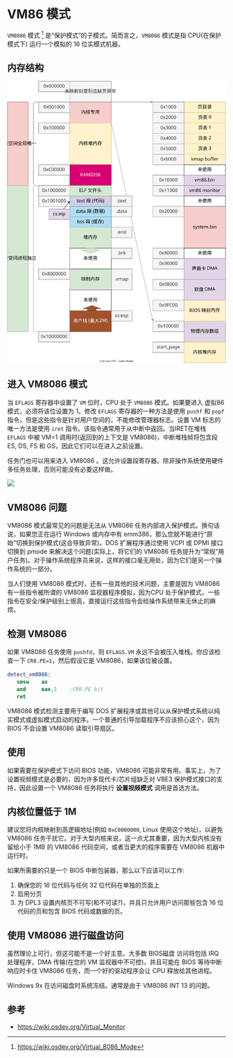 # VM86 模式

`VM8086` 模式 [^osdev] 是“保护模式”的子模式。简而言之，`VM8086` 模式是指 CPU(在保护模式下) 运行一个模拟的 16 位实模式机器。

## 内存结构

![](../05%20内存管理/images/memory_map_vm86.drawio.svg)

## 进入 VM8086 模式

当 `EFLAGS` 寄存器中设置了 `VM` 位时，CPU 处于 `VM8086` 模式。如果要进入 虚拟86 模式，必须将该位设置为 1。修改 `EFLAGS` 寄存器的一种方法是使用 `pushf` 和 `popf` 指令，但是这些指令是针对用户空间的，不能修改管理器标志。设置 VM 标志的唯一方法是使用 `iret` 指令。该指令通常用于从中断中返回。当IRET在堆栈 `EFLAGS` 中被 VM=1 调用时(返回到的上下文是 VM8086)，中断堆栈帧将包含段 ES, DS, FS 和 GS，因此它们可以在进入之前设置。

任务门也可以用来进入 VM8086 。这允许设置段寄存器。除非操作系统使用硬件多任务处理，否则可能没有必要这样做。

![](../04%20中断和时钟/images/eflags.drawio.svg)

## VM8086 问题

VM8086 模式最常见的问题是无法从 VM8086 任务内部进入保护模式。换句话说，如果您正在运行 Windows 或内存中有 emm386，那么您就不能进行“原始”切换到保护模式(这会导致异常)。DOS 扩展程序通过使用 VCPI 或 DPMI 接口切换到 pmode 来解决这个问题(实际上，将它们的 VM8086 任务提升为“常规”用户任务)。对于操作系统程序员来说，这样的接口毫无用处，因为它们是另一个操作系统的一部分。

当人们使用 VM8086 模式时，还有一些其他的技术问题，主要是因为 VM8086 有一些指令被所谓的 VM8086 监视器程序模拟，因为CPU 处于保护模式，一些指令在安全/保护级别上很高，直接运行这些指令会给操作系统带来无休止的麻烦。

## 检测 VM8086

如果 VM8086 任务使用 `pushfd`，则 `EFLAGS.VM` 永远不会被压入堆栈。你应该检查一下 `CR0.PE=1`，然后假设它是 VM8086，如果该位被设置。

```s
detect_vm8086:
   smsw    ax
   and     eax,1    ;CR0.PE bit
   ret
```

VM8086 模式检测主要用于编写 DOS 扩展程序或其他可以从保护模式系统以纯实模式或虚拟模式启动的程序。一个普通的引导加载程序不应该担心这个，因为 BIOS 不会设置 VM8086 读取引导扇区。

## 使用

如果需要在保护模式下访问 BIOS 功能，VM8086 可能非常有用。事实上，为了设置视频模式是必要的，因为许多现代卡/芯片组缺乏对 VBE3 保护模式接口的支持，因此设置一个 VM8086 任务将执行 **设置视频模式** 调用是首选方法。

## 内核位置低于 1M

建议您将内核映射到高逻辑地址(例如 `0xC0000000`, Linux 使用这个地址)，以避免 VM8086 任务干扰它。对于大型内核来说，这一点尤其重要，因为大型内核没有留给小于 1MB 的 VM8086 代码空间，或者当更大的程序需要在 VM8086 机器中运行时。

如果所需要的只是一个 BIOS 中断包装器，那么以下应该可以工作:

1. 确保您的 16 位代码与任何 32 位代码在单独的页面上
2. 启用分页
3. 为 DPL3 设置内核页不可写(和不可读?)，并且只允许用户访问那些包含 16 位代码的页和包含 BIOS 代码或数据的页。

## 使用 VM8086 进行磁盘访问

虽然理论上可行，但这可能不是一个好主意。大多数 BIOS磁盘 访问将包括 IRQ 处理程序，DMA 传输(在您的 VM 监视器中不可控)，并且可能在 BIOS 等待中断响应时卡住 VM8086 任务，而一个好的驱动程序会让 CPU 释放给其他进程。

Windows 9x 在访问磁盘时系统冻结。通常是由于 VM8086 INT 13 的问题。

## 参考

- <https://wiki.osdev.org/Virtual_Monitor>

[^osdev]: <https://wiki.osdev.org/Virtual_8086_Mode>